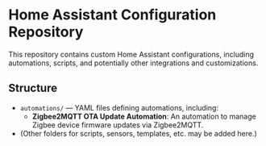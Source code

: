 # Home Assistant Configuration Repository

This repository contains custom Home Assistant configurations, including automations, scripts, and potentially other integrations and customizations.

## Structure

- `automations/` — YAML files defining automations, including:
  - **Zigbee2MQTT OTA Update Automation**: An automation to manage Zigbee device firmware updates via Zigbee2MQTT.
- (Other folders for scripts, sensors, templates, etc. may be added here.)
